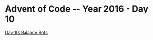 # Advent of Code -- Year 2016 - Day 10

[Day 10: Balance Bots](https://adventofcode.com/2016/day/10)
